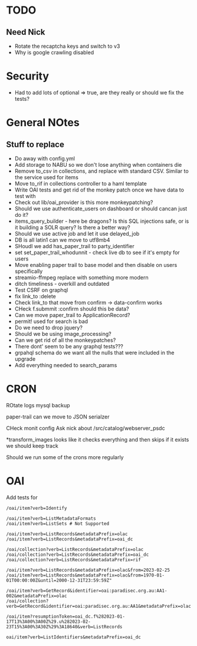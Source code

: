 # TODO

## Need Nick
* Rotate the recaptcha keys and switch to v3
* Why is google crawling disabled

# Security
* Had to add lots of optional => true, are they really or should we fix the tests?

# General NOtes

## Stuff to replace
* Do away with config.yml
* Add storage to NABU so we don't lose anything when containers die
* Remove to_csv in collections, and replace with standard CSV. Similar to the service used for items
* Move to_rif in collections controller to a haml template
* Write OAI tests and get rid of the monkey patch once we have data to test with
* Check out lib/oai_provider is this more monkeypatching?
* Should we use authenticate_users on dashboard or should cancan just do it?
* items_query_builder - here be dragons? Is this SQL injections safe, or is it building a SOLR query? Is there a better way?
* Should we use active job and let it use delayed_job
* DB is all latin1 can we move to utf8mb4
* SHoudl we add has_paper_trail to party_identifier
* set set_paper_trail_whodunnit - check live db to see if it's empty for users
* Move enabling paper trail to base model and then disable on users specifically
* streamio-ffmpeg replace with something more modern
* ditch timeliness - overkill and outdated
* Test CSRF on graphql
* fix link_to :delete
* Check link_to that move from confirm -> data-confirm works
* CHeck f.submmit :confirm should this be data?
* Can we move paper_trail to ApplicationRecord?
* permit! used for search is bad
* Do we need to drop jquery?
* Should we be using image_processing?
* Can we get rid of all the monkeypatches?
* There dont' seem to be any graphql tests???
* grpahql schema do we want all the nulls that were included in the upgrade
* Add everything needed to search_params

# CRON
ROtate logs
mysql backup

paper-trail can we move to JSON serialzer

CHeck monit config
Ask nick about /src/catalog/webserver_psdc

*transform_images looks like it checks everything and then skips if it exists we should keep track

Should we run some of the crons more regularly

# OAI

Add tests for

```
/oai/item?verb=Identify

/oai/item?verb=ListMetadataFormats
/oai/item?verb=ListSets # Not Supported

/oai/item?verb=ListRecords&metadataPrefix=olac
/oai/item?verb=ListRecords&metadataPrefix=oai_dc

/oai/collection?verb=ListRecords&metadataPrefix=olac
/oai/collection?verb=ListRecords&metadataPrefix=oai_dc
/oai/collection?verb=ListRecords&metadataPrefix=rif

/oai/item?verb=ListRecords&metadataPrefix=olac&from=2023-02-25
/oai/item?verb=ListRecords&metadataPrefix=olac&from=1970-01-01T00:00:00Z&until=2000-12-31T23:59:59Z"

/oai/item?verb=GetRecord&identifier=oai:paradisec.org.au:AA1-002&metadataPrefix=olac
/oai/collection?verb=GetRecord&identifier=oai:paradisec.org.au:AA1&metadataPrefix=olac

/oai/item?resumptionToken=oai_dc.f%282023-01-17T13%3A00%3A00Z%29.u%282023-02-23T15%3A00%3A30Z%29%3A18640&verb=ListRecords

oai/item?verb=ListIdentifiers&metadataPrefix=oai_dc
```



